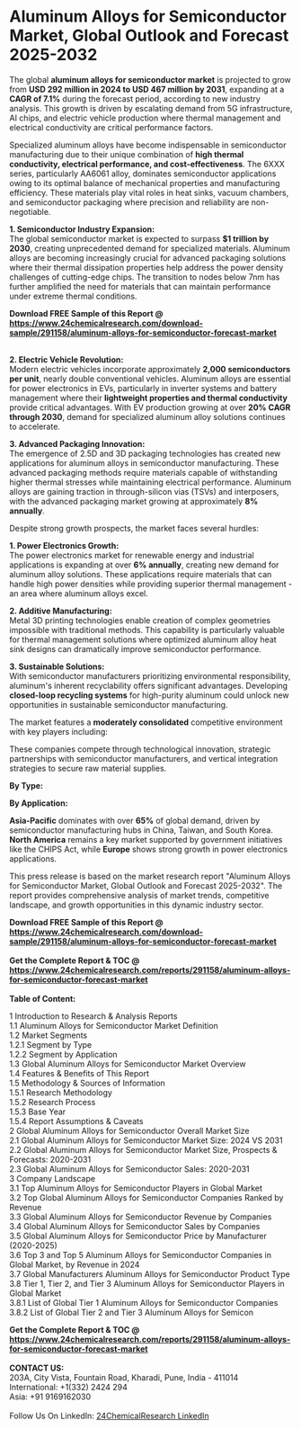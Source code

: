 <h1>Aluminum Alloys for Semiconductor Market, Global Outlook and Forecast 2025-2032</h1><p>The global <strong>aluminum alloys for semiconductor market</strong> is projected to grow from <strong>USD 292 million in 2024 to USD 467 million by 2031</strong>, expanding at a <strong>CAGR of 7.1%</strong> during the forecast period, according to new industry analysis. This growth is driven by escalating demand from 5G infrastructure, AI chips, and electric vehicle production where thermal management and electrical conductivity are critical performance factors.</p><p>Specialized aluminum alloys have become indispensable in semiconductor manufacturing due to their unique combination of <strong>high thermal conductivity, electrical performance, and cost-effectiveness</strong>. The 6XXX series, particularly AA6061 alloy, dominates semiconductor applications owing to its optimal balance of mechanical properties and manufacturing efficiency. These materials play vital roles in heat sinks, vacuum chambers, and semiconductor packaging where precision and reliability are non-negotiable.</p><p><strong>1. Semiconductor Industry Expansion:</strong><br>
The global semiconductor market is expected to surpass <strong>$1 trillion by 2030</strong>, creating unprecedented demand for specialized materials. Aluminum alloys are becoming increasingly crucial for advanced packaging solutions where their thermal dissipation properties help address the power density challenges of cutting-edge chips. The transition to nodes below 7nm has further amplified the need for materials that can maintain performance under extreme thermal conditions.</p><div><b>Download FREE Sample of this Report @ 
            <a href="https://www.24chemicalresearch.com/download-sample/291158/aluminum-alloys-for-semiconductor-forecast-market">
            https://www.24chemicalresearch.com/download-sample/291158/aluminum-alloys-for-semiconductor-forecast-market</a></b></div><br><p><strong>2. Electric Vehicle Revolution:</strong><br>
Modern electric vehicles incorporate approximately <strong>2,000 semiconductors per unit</strong>, nearly double conventional vehicles. Aluminum alloys are essential for power electronics in EVs, particularly in inverter systems and battery management where their <strong>lightweight properties and thermal conductivity</strong> provide critical advantages. With EV production growing at over <strong>20% CAGR through 2030</strong>, demand for specialized aluminum alloy solutions continues to accelerate.</p><p><strong>3. Advanced Packaging Innovation:</strong><br>
The emergence of 2.5D and 3D packaging technologies has created new applications for aluminum alloys in semiconductor manufacturing. These advanced packaging methods require materials capable of withstanding higher thermal stresses while maintaining electrical performance. Aluminum alloys are gaining traction in through-silicon vias (TSVs) and interposers, with the advanced packaging market growing at approximately <strong>8% annually</strong>.</p><p>Despite strong growth prospects, the market faces several hurdles:</p><p><strong>1. Power Electronics Growth:</strong><br>
The power electronics market for renewable energy and industrial applications is expanding at over <strong>6% annually</strong>, creating new demand for aluminum alloy solutions. These applications require materials that can handle high power densities while providing superior thermal management - an area where aluminum alloys excel.</p><p><strong>2. Additive Manufacturing:</strong><br>
Metal 3D printing technologies enable creation of complex geometries impossible with traditional methods. This capability is particularly valuable for thermal management solutions where optimized aluminum alloy heat sink designs can dramatically improve semiconductor performance.</p><p><strong>3. Sustainable Solutions:</strong><br>
With semiconductor manufacturers prioritizing environmental responsibility, aluminum's inherent recyclability offers significant advantages. Developing <strong>closed-loop recycling systems</strong> for high-purity aluminum could unlock new opportunities in sustainable semiconductor manufacturing.</p><p>The market features a <strong>moderately consolidated</strong> competitive environment with key players including:</p><p>These companies compete through technological innovation, strategic partnerships with semiconductor manufacturers, and vertical integration strategies to secure raw material supplies.</p><p><strong>By Type:</strong></p><p><strong>By Application:</strong></p><p><strong>Asia-Pacific</strong> dominates with over <strong>65%</strong> of global demand, driven by semiconductor manufacturing hubs in China, Taiwan, and South Korea. <strong>North America</strong> remains a key market supported by government initiatives like the CHIPS Act, while <strong>Europe</strong> shows strong growth in power electronics applications.</p><p>This press release is based on the market research report "Aluminum Alloys for Semiconductor Market, Global Outlook and Forecast 2025-2032". The report provides comprehensive analysis of market trends, competitive landscape, and growth opportunities in this dynamic industry sector.</p><div><b>Download FREE Sample of this Report @ 
            <a href="https://www.24chemicalresearch.com/download-sample/291158/aluminum-alloys-for-semiconductor-forecast-market">
            https://www.24chemicalresearch.com/download-sample/291158/aluminum-alloys-for-semiconductor-forecast-market</a></b></div><br><div><b>Get the Complete Report & TOC @ 
            <a href="https://www.24chemicalresearch.com/reports/291158/aluminum-alloys-for-semiconductor-forecast-market">
            https://www.24chemicalresearch.com/reports/291158/aluminum-alloys-for-semiconductor-forecast-market</a></b></div><br>
            <b>Table of Content:</b><p>1 Introduction to Research & Analysis Reports<br />
 1.1 Aluminum Alloys for Semiconductor Market Definition<br />
 1.2 Market Segments<br />
 1.2.1 Segment by Type<br />
 1.2.2 Segment by Application<br />
 1.3 Global Aluminum Alloys for Semiconductor Market Overview<br />
 1.4 Features & Benefits of This Report<br />
 1.5 Methodology & Sources of Information<br />
 1.5.1 Research Methodology<br />
 1.5.2 Research Process<br />
 1.5.3 Base Year<br />
 1.5.4 Report Assumptions & Caveats<br />
2 Global Aluminum Alloys for Semiconductor Overall Market Size<br />
 2.1 Global Aluminum Alloys for Semiconductor Market Size: 2024 VS 2031<br />
 2.2 Global Aluminum Alloys for Semiconductor Market Size, Prospects & Forecasts: 2020-2031<br />
 2.3 Global Aluminum Alloys for Semiconductor Sales: 2020-2031<br />
3 Company Landscape<br />
 3.1 Top Aluminum Alloys for Semiconductor Players in Global Market<br />
 3.2 Top Global Aluminum Alloys for Semiconductor Companies Ranked by Revenue<br />
 3.3 Global Aluminum Alloys for Semiconductor Revenue by Companies<br />
 3.4 Global Aluminum Alloys for Semiconductor Sales by Companies<br />
 3.5 Global Aluminum Alloys for Semiconductor Price by Manufacturer (2020-2025)<br />
 3.6 Top 3 and Top 5 Aluminum Alloys for Semiconductor Companies in Global Market, by Revenue in 2024<br />
 3.7 Global Manufacturers Aluminum Alloys for Semiconductor Product Type<br />
 3.8 Tier 1, Tier 2, and Tier 3 Aluminum Alloys for Semiconductor Players in Global Market<br />
 3.8.1 List of Global Tier 1 Aluminum Alloys for Semiconductor Companies<br />
 3.8.2 List of Global Tier 2 and Tier 3 Aluminum Alloys for Semicon</p><div><b>Get the Complete Report & TOC @ 
            <a href="https://www.24chemicalresearch.com/reports/291158/aluminum-alloys-for-semiconductor-forecast-market">
            https://www.24chemicalresearch.com/reports/291158/aluminum-alloys-for-semiconductor-forecast-market</a></b></div><br><b>CONTACT US:</b><br>
            203A, City Vista, Fountain Road, Kharadi, Pune, India - 411014<br>
            International: +1(332) 2424 294<br>
            Asia: +91 9169162030 <br><br>
            Follow Us On LinkedIn: <a href="https://www.linkedin.com/company/24chemicalresearch/">24ChemicalResearch LinkedIn</a>